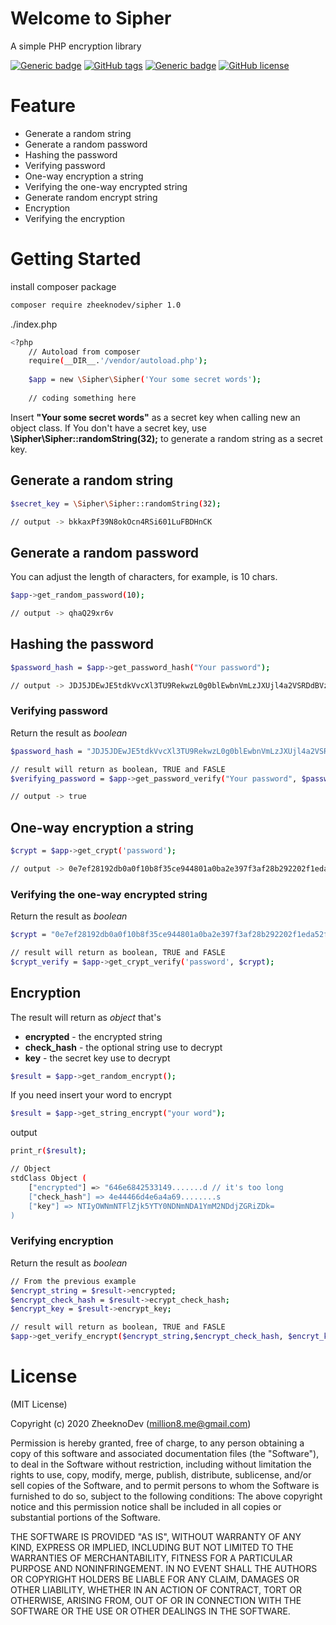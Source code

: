 # Welcome to Sipher
A simple PHP encryption library

[![Generic badge](https://img.shields.io/badge/php-7.x-green.svg)]() [![GitHub tags](https://img.shields.io/github/v/tag/ZheeknoDev/Sipher)](https://GitHub.com/ZheeknoDev/Sipher/tags/) [![Generic badge](https://img.shields.io/badge/package-sipher-orange.svg)](https://packagist.org/packages/zheeknodev/sipher) [![GitHub license](https://img.shields.io/github/license/ZheeknoDev/ASPRA)](https://github.com/ZheeknoDev/ASPRA/blob/main/LICENSE)

# Feature
- Generate a random string
- Generate a random password
- Hashing the password
- Verifying password
- One-way encryption a string
- Verifying the one-way encrypted string
- Generate random encrypt string
- Encryption
- Verifying the encryption

# Getting Started
install composer package
```sh
composer require zheeknodev/sipher 1.0
```
./index.php
```sh
<?php
    // Autoload from composer
    require(__DIR__.'/vendor/autoload.php');
    
    $app = new \Sipher\Sipher('Your some secret words');
    
    // coding something here
```
Insert **"Your some secret words"** as a secret key when calling new an object class.
If You don't have a secret key, use **\Sipher\Sipher::randomString(32);** to generate a random string as a secret key.

## Generate a random string
```sh
$secret_key = \Sipher\Sipher::randomString(32); 

// output -> bkkaxPf39N8okOcn4RSi601LuFBDHnCK
```

## Generate a random password
You can adjust the length of characters, for example, is 10 chars.
```sh
$app->get_random_password(10);

// output -> qhaQ29xr6v
```

## Hashing the password
```sh
$password_hash = $app->get_password_hash("Your password");

// output -> JDJ5JDEwJE5tdkVvcXl3TU9RekwzL0g0blEwbnVmLzJXUjl4a2VSRDdBVzJBN2JXMkltYVF1UjVHdzRT
```

### Verifying password
Return the result as *boolean*
```sh
$password_hash = "JDJ5JDEwJE5tdkVvcXl3TU9RekwzL0g0blEwbnVmLzJXUjl4a2VSRDdBVzJBN2JXMkltYVF1UjVHdzRT";

// result will return as boolean, TRUE and FASLE
$verifying_password = $app->get_password_verify("Your password", $password_hash);

// output -> true
```

## One-way encryption a string
```sh
$crypt = $app->get_crypt('password');

// output -> 0e7ef28192db0a0f10b8f35ce944801a0ba2e397f3af28b292202f1eda52f5cb
```

### Verifying the one-way encrypted string
Return the result as *boolean*
```sh
$crypt = "0e7ef28192db0a0f10b8f35ce944801a0ba2e397f3af28b292202f1eda52f5cb";

// result will return as boolean, TRUE and FASLE
$crypt_verify = $app->get_crypt_verify('password', $crypt);
```

## Encryption
The result will return as *object* that's
- **encrypted** - the encrypted string
- **check_hash** - the optional string use to decrypt 
- **key** - the secret key use to decrypt
```sh
$result = $app->get_random_encrypt();
```
If you need insert your word to encrypt
```sh
$result = $app->get_string_encrypt("your word");
```
output
```sh
print_r($result);

// Object
stdClass Object (
	["encrypted"] => "646e6842533149.......d // it's too long
	["check_hash"] => 4e44466d4e6a4a69........s 
	["key"] => NTIyOWNmNTFlZjk5YTY0NDNmNDA1YmM2NDdjZGRiZDk=
)
```
### Verifying encryption
Return the result as *boolean*
```sh
// From the previous example
$encrypt_string = $result->encrypted;
$encrypt_check_hash = $result->ecrypt_check_hash;
$encrypt_key = $result->encrypt_key;

// result will return as boolean, TRUE and FASLE
$app->get_verify_encrypt($encrypt_string,$encrypt_check_hash, $encryt_key); 
```

# License
(MIT License)

Copyright (c) 2020 ZheeknoDev (million8.me@gmail.com)

Permission is hereby granted, free of charge, to any person obtaining a copy of this software and associated documentation files (the "Software"), to deal in the Software without restriction, including without limitation the rights to use, copy, modify, merge, publish, distribute, sublicense, and/or sell copies of the Software, and to permit persons to whom the Software is furnished to do so, subject to the following conditions: The above copyright notice and this permission notice shall be included in all copies or substantial portions of the Software.

THE SOFTWARE IS PROVIDED "AS IS", WITHOUT WARRANTY OF ANY KIND, EXPRESS OR IMPLIED, INCLUDING BUT NOT LIMITED TO THE WARRANTIES OF MERCHANTABILITY, FITNESS FOR A PARTICULAR PURPOSE AND NONINFRINGEMENT. IN NO EVENT SHALL THE AUTHORS OR COPYRIGHT HOLDERS BE LIABLE FOR ANY CLAIM, DAMAGES OR OTHER LIABILITY, WHETHER IN AN ACTION OF CONTRACT, TORT OR OTHERWISE, ARISING FROM, OUT OF OR IN CONNECTION WITH THE SOFTWARE OR THE USE OR OTHER DEALINGS IN THE SOFTWARE.

